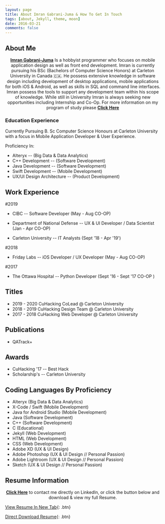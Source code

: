 ```yaml
---
layout: page
title: About Imran Gabrani-Juma & How To Get In Touch
tags: [about, Jekyll, theme, moon]
date: 2016-03-21
comments: false
---
```


## About Me

<center><a href="https://imranjuma.github.io"><b>Imran Gabrani-Juma</b></a> Is a hobbyist programmer who focuses on mobile application design as well as front end development. Imran is currently pursuing his BSc (Bachelors of Computer Science Honors) at Carleton University in Canada 🇨🇦. He possess extensive knowledge in software design including development of desktop applications, mobile applications for both iOS & Android, as well as skills in SQL and command line interfaces. Imran possess the tools to support any development team within his scope of knowledge. While still in University Imran is always seeking new opportunities including Internship and Co-Op. For more information on my program of study please <a href="https://imranjuma.com/CarletonUCoursesContent/"><b>Click Here</b></a> </center>

### Education Experience

Currently Pursuing B. Sc Computer Science Honours at Carleton University with a focus in Mobile Application Developer & User Experience.

Proficiency In:
- Alteryx -- (Big Data & Data Analytics)
- C++ Development -- (Software Development)
- Java Development -- (Software Development)
- Swift Development -- (Mobile Development)
- UX/UI Design Architecture -- (Product Development)    

## Work Experience

#2019

- CIBC
-- Software Developer
   (May - Aug CO-OP)

- Department of National Defense
-- UX & UI Developer / Data Scientist
   (Jan - Apr CO-OP)

- Carleton University
-- IT Analysts
   (Sept '18 - Apr '19')

#2018
- Friday Labs
-- iOS Developer / UX Developer
   (May - Aug CO-OP)

#2017
- The Ottawa Hospital
-- Python Developer
   (Sept '16 - Sept '17 CO-OP )

## Titles
- 2019 - 2020 CuHacking CoLead @ Carleton University
- 2018 - 2019 CuHacking Design Team @ Carleton University
- 2017 - 2018 CuHacking Web Developer  @ Carleton University

## Publications
- QATrack+

## Awards
- CuHacking '17 -- Best Hack
- Scholarship's -- Carleton University

## Coding Languages By Proficiency
* Alteryx (Big Data & Data Analytics)
* X-Code / Swift (Mobile Development)
* Java for Android Studio (Mobile Development)
* Java (Software Development)
* C++ (Software Development)
* C (Educational)
* Jekyll (Web Development)
* HTML (Web Development)
* CSS (Web Development)
* Adobe XD (UX & UI Design)
* Adobe Photoshop (UX & UI Design // Personal Passion)
* Adobe Lightroom (UX & UI Design // Personal Passion)
* Sketch (UX & UI Design // Personal Passion)

## Resume Information

<center><a href="https://www.linkedin.com/in/imran-juma-939173129/"><b>Click Here</b></a> to contact me directly on LinkedIn, or click the button below and download & view my full Resume.</center>

[View Resume In New Tab](https://imranjuma.com/downloadableAssets/Imran_Gabrani_Juma.pdf){: .btn}

[Direct Download Resume]({https://imranjuma.com/about/}/downloadableAssets/Imran_Gabrani_Juma.pdf){: .btn}
